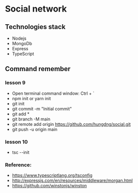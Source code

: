 # Social network

## Technologies stack

- Nodejs
- MongoDb
- Express
- TypeScript

## Command remember

### lesson 9

- Open terminal command window: Ctrl + `
- npm init or yarn init
- git init
- git commit -m "Initial commit"
- git add \*
- git branch -M main
- git remote add origin https://github.com/hungdng/social.git
- git push -u origin main

### lesson 10

- tsc --init

### Reference:

- https://www.typescriptlang.org/tsconfig
- http://expressjs.com/en/resources/middleware/morgan.html
- https://github.com/winstonjs/winston
